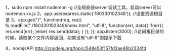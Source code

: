 1，sudo npm install nodemon -g //全局安装server调试工具，启动server可以nodemon xx.js
2，app.use(express.static('160330102348')); //设置资源根目录
3，app.get("/", function(req, res){
  fs.readFile("./160330102348/index.html", "utf-8", function(err, data){
    if(err){
      res.send(err);
    }else{
      res.send(data);
    }
  });
});
app.listen(3000);
//访问根目录的时候，读取某个文件内容返回，如果没有"utf-8"则提示下载

4，nodejsAPI http://cnodejs.org/topic/548e53f157fd3ae46b2334fd